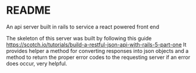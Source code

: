 # README

An api server built in rails to service a react powered front end

The skeleton of this server was built by following this guide
<https://scotch.io/tutorials/build-a-restful-json-api-with-rails-5-part-one>
It provides helper a method for converting responses into json objects and a method to return the proper error codes to the requesting server if an error does occur, very helpful.
